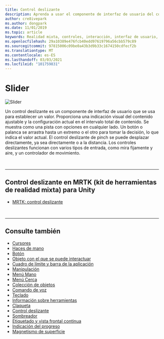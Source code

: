 ```yaml
---
title: Control deslizante
description: Aprenda a usar el componente de interfaz de usuario del control deslizante para establecer un valor moviendo un botón o una palanca en una pista mediante el kit de herramientas de realidad mixta.
author: cre8ivepark
ms.author: dongpark
ms.date: 11/01/2019
ms.topic: article
keywords: Realidad mixta, controles, interacción, interfaz de usuario, UX, auriculares de realidad mixta, auriculares de realidad mixta de Windows, auriculares de realidad virtual, HoloLens, control deslizante, MRTK, kit de herramientas de realidad mixta
ms.openlocfilehash: 29a10389e476fcb40edd97619796a56cbb579c89
ms.sourcegitcommit: 97815006c09be0a43b3d9b33c1674150cdfecf2b
ms.translationtype: MT
ms.contentlocale: es-ES
ms.lasthandoff: 03/03/2021
ms.locfileid: "101759831"
---
```

# <a name="slider"></a>Slider

![Slider](images/UX_Hero_Slider.jpg)

Un control deslizante es un componente de interfaz de usuario que se usa para establecer un valor. Proporciona una indicación visual del contenido ajustable y la configuración actual en el intervalo total de contenido. Se muestra como una pista con opciones en cualquier lado. Un botón o palanca se arrastra hasta un extremo o el otro para tomar la decisión, lo que indica el valor actual. El control deslizante de pinch se puede desplazar directamente, ya sea directamente o a la distancia. Los controles deslizantes funcionan con varios tipos de entrada, como mira fijamente y aire, y un controlador de movimiento.

<br>

---

## <a name="slider-in-mrtk-mixed-reality-toolkit-for-unity"></a>Control deslizante en MRTK (kit de herramientas de realidad mixta) para Unity

* [MRTK: control deslizante](https://docs.microsoft.com/windows/mixed-reality/mrtk-docs/features/ux-building-blocks/sliders.md)

<br>

---

## <a name="see-also"></a>Consulte también

* [Cursores](cursors.md)
* [Haces de mano](point-and-commit.md)
* [Botón](button.md)
* [Objeto con el que se puede interactuar](interactable-object.md)
* [Cuadro de límite y barra de la aplicación](app-bar-and-bounding-box.md)
* [Manipulación](direct-manipulation.md)
* [Menú Mano](hand-menu.md)
* [Menú Cerca](near-menu.md)
* [Colección de objetos](object-collection.md)
* [Comando de voz](voice-input.md)
* [Teclado](keyboard.md)
* [Información sobre herramientas](tooltip.md)
* [Claqueta](slate.md)
* [Control deslizante](slider.md)
* [Sombreador](shader.md)
* [Etiquetado y vista frontal continua](billboarding-and-tag-along.md)
* [Indicación del progreso](progress.md)
* [Magnetismo de superficie](surface-magnetism.md)
